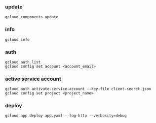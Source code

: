 ### update
	gcloud components update

### info
	gcloud info

### auth
	gcloud auth list
	gcloud config set account <account_email>

###  active service account
	gcloud auth activate-service-account --key-file client-secret.json
	gcloud config set project <project_name>

### deploy
	gcloud app deploy app.yaml --log-http --verbosity=debug

